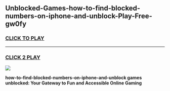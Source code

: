 
## Unblocked-Games-how-to-find-blocked-numbers-on-iphone-and-unblock-Play-Free-gw0fy
<h3>
<a href="https://premium76.site?title=how-to-find-blocked-numbers-on-iphone-and-unblock&ref=18A1">CLICK TO PLAY</a></h3>
<hr>

<h3>
<a href="https://premium76.site?title=how-to-find-blocked-numbers-on-iphone-and-unblock&ref=18A1">CLICK 2 PLAY</a>
  
</h3>

<a href="https://premium76.site?title=how-to-find-blocked-numbers-on-iphone-and-unblock&ref=18A1"><img src="https://clearcache.store/games.png"></a>


**how-to-find-blocked-numbers-on-iphone-and-unblock games unblocked: Your Gateway to Fun and Accessible Online Gaming**

